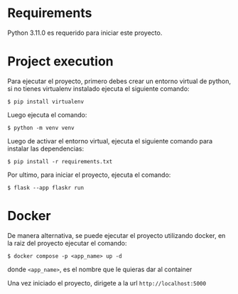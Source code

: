 # Requirements

Python 3.11.0 es requerido para iniciar este proyecto.

# Project execution

Para ejecutar el proyecto, primero debes crear un entorno virtual de python, si no tienes virtualenv instalado ejecuta el siguiente comando:
```shell
$ pip install virtualenv
```

Luego ejecuta el comando:
```shell
$ python -m venv venv
```

Luego de activar el entorno virtual, ejecuta el siguiente comando para instalar las dependencias:
```shell
$ pip install -r requirements.txt
```

Por ultimo, para iniciar el proyecto, ejecuta el comando:
 ```shell
$ flask --app flaskr run
```

# Docker

De manera alternativa, se puede ejecutar el proyecto utilizando docker, en la raiz del proyecto ejecutar el comando:

 ```shell
$ docker compose -p <app_name> up -d
```
donde ```<app_name>```, es el nombre que le quieras dar al container


Una vez iniciado el proyecto, dirigete a la url ```http://localhost:5000```
